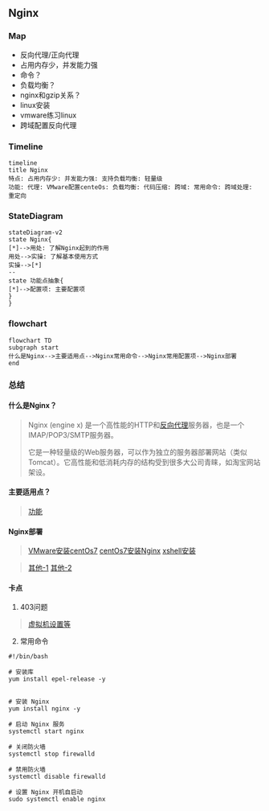 ## Nginx

### Map

- 反向代理/正向代理
- 占用内存少，并发能力强
- 命令？
- 负载均衡？
- nginx和gzip关系？
- linux安装
- vmware练习linux
- 跨域配置反向代理



### Timeline

```mermaid
timeline
title Nginx
特点: 占用内存少: 并发能力强: 支持负载均衡: 轻量级
功能: 代理: VMware配置centeOs: 负载均衡: 代码压缩: 跨域: 常用命令: 跨域处理: 重定向
```

### StateDiagram

```mermaid
stateDiagram-v2
state Nginx{
[*]-->用处: 了解Nginx起到的作用
用处-->实操: 了解基本使用方式
实操-->[*]
--
state 功能点抽象{
[*]-->配置项: 主要配置项
}
}
```

### flowchart

```mermaid
flowchart TD
subgraph start
什么是Nginx-->主要适用点-->Nginx常用命令-->Nginx常用配置项-->Nginx部署
end
```



### 总结

#### 什么是Nginx？

> Nginx (engine x) 是一个高性能的HTTP和[反向代理](https://so.csdn.net/so/search?q=反向代理&spm=1001.2101.3001.7020)服务器，也是一个IMAP/POP3/SMTP服务器。
>
> 它是一种轻量级的Web服务器，可以作为独立的服务器部署网站（类似Tomcat）。它高性能和低消耗内存的结构受到很多大公司青睐，如淘宝网站架设。

#### 主要适用点？

> [功能](#timeline)

#### Nginx部署

> [VMware安装centOs7](https://blog.csdn.net/feng8403000/article/details/131618368)
> [centOs7安装Nginx](https://segmentfault.com/a/1190000018109309)
> [xshell安装](https://www.jb51.net/softs/753107.html#downintro2)

> [其他-1](https://segmentfault.com/a/1190000018109309)
> [其他-2](https://blog.csdn.net/m0_52985087/article/details/132031312)

#### 卡点
1. 403问题
> [虚拟机设置等](https://blog.csdn.net/h18208975507/article/details/112462463)

2. 常用命令
```shell
#!/bin/bash
 
# 安装库
yum install epel-release -y
 
 
# 安装 Nginx
yum install nginx -y
 
# 启动 Nginx 服务
systemctl start nginx
 
# 关闭防火墙
systemctl stop firewalld
 
# 禁用防火墙
systemctl disable firewalld
 
# 设置 Nginx 开机自启动
sudo systemctl enable nginx
```

